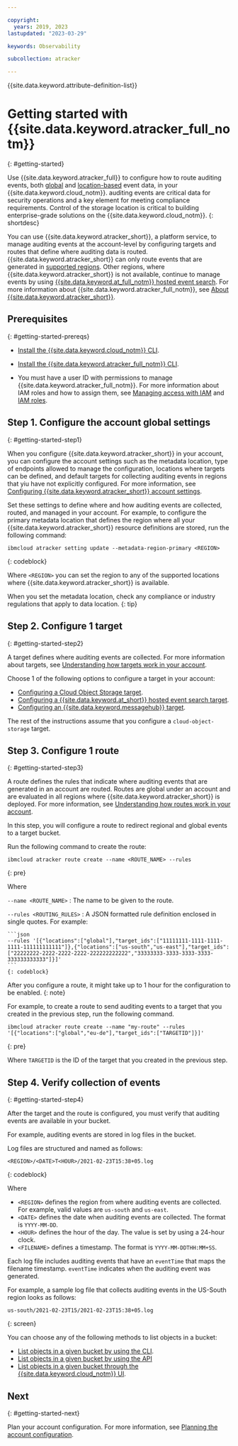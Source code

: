 ```yaml
---

copyright:
  years: 2019, 2023
lastupdated: "2023-03-29"

keywords: Observability

subcollection: atracker

---
```


{{site.data.keyword.attribute-definition-list}}


# Getting started with {{site.data.keyword.atracker_full_notm}}
{: #getting-started}

Use {{site.data.keyword.atracker_full}} to configure how to route auditing events, both [global](/docs/atracker?topic=atracker-event_types#event_types_global) and [location-based](/docs/atracker?topic=atracker-event_types#event_types_location) event data, in your {{site.data.keyword.cloud_notm}}. auditing events are critical data for security operations and a key element for meeting compliance requirements. Control of the storage location is critical to building enterprise-grade solutions on the {{site.data.keyword.cloud_notm}}.
{: shortdesc}


You can use {{site.data.keyword.atracker_short}}, a platform service, to manage auditing events at the account-level by configuring targets and routes that define where auditing data is routed. {{site.data.keyword.atracker_short}} can only route events that are generated in [supported regions](/docs/atracker?topic=atracker-regions#regions-atracker). Other regions, where {{site.data.keyword.atracker_short}} is not available, continue to manage events by using [{{site.data.keyword.at_full_notm}} hosted event search](/docs/activity-tracker?topic=activity-tracker-getting-started). For more information about {{site.data.keyword.atracker_full_notm}}, see [About {{site.data.keyword.atracker_short}}](/docs/atracker?topic=atracker-about).


## Prerequisites
{: #getting-started-prereqs}

- [Install the {{site.data.keyword.cloud_notm}} CLI](/docs/cli?topic=cli-install-ibmcloud-cli).

- [Install the {{site.data.keyword.atracker_full_notm}} CLI](/docs/atracker?topic=atracker-atracker-cli-config).

- You must have a user ID with permissions to manage {{site.data.keyword.atracker_full_notm}}. For more information about IAM roles and how to assign them, see [Managing access with IAM](/docs/atracker?topic=atracker-iam) and [IAM roles](/docs/account?topic=account-assign-access-resources).



## Step 1. Configure the account global settings
{: #getting-started-step1}

When you configure {{site.data.keyword.atracker_short}} in your account, you can configure the account settings such as the metadata location, type of endpoints allowed to manage the configuration, locations where targets can be defined, and default targets for collecting auditing events in regions that yiu have not explicitly configured. For more information, see [Configuring {{site.data.keyword.atracker_short}} account settings](/docs/atracker?topic=atracker-settings&interface=cli).

Set these settings to define where and how auditing events are collected, routed, and managed in your account. For example, to configure the primary metadata location that defines the region where all your {{site.data.keyword.atracker_short}} resource definitions are stored, run the following command:

```pre
ibmcloud atracker setting update --metadata-region-primary <REGION>
```
{: codeblock}

Where `<REGION>` you can set the region to any of the supported locations where {{site.data.keyword.atracker_short}} is available.

When you set the metadata location, check any compliance or industry regulations that apply to data location.
{: tip}

## Step 2. Configure 1 target
{: #getting-started-step2}

A target defines where auditing events are collected. For more information about targets, see [Understanding how targets work in your account](/docs/atracker?topic=atracker-target_v2&interface=cli#target_v2_behavior).

Choose 1 of the following options to configure a target in your account:
- [Configuring a Cloud Object Storage target](/docs/atracker?topic=atracker-getting-started-target-cos).
- [Configuring a {{site.data.keyword.at_short}} hosted event search target](/docs/atracker?topic=atracker-getting-started-target-logdna).
- [Configuring an {{site.data.keyword.messagehub}} target](/docs/atracker?topic=atracker-getting-started-target-event-streams).

The rest of the instructions assume that you configure a `cloud-object-storage` target.


## Step 3. Configure 1 route
{: #getting-started-step3}

A route defines the rules that indicate where auditing events that are generated in an account are routed. Routes are global under an account and are evaluated in all regions where {{site.data.keyword.atracker_short}} is deployed. For more information, see [Understanding how routes work in your account](/docs/atracker?topic=atracker-route_v2&interface=cli#route_behaviour).

In this step, you will configure a route to redirect regional and global events to a target bucket.

Run the following command to create the route:

```text
ibmcloud atracker route create --name <ROUTE_NAME> --rules
```
{: pre}

Where

`--name <ROUTE_NAME>`
:   The name to be given to the route.

`--rules <ROUTING_RULES>`
:   A JSON formatted rule definition enclosed in single quotes. For example:

    ```json
    --rules '[{"locations":["global"],"target_ids":["11111111-1111-1111-1111-111111111111"]},{"locations":["us-south","us-east"],"target_ids":["22222222-2222-2222-2222-222222222222","33333333-3333-3333-3333-333333333333"]}]'
    ```
    {: codeblock}

After you configure a route, it might take up to 1 hour for the configuration to be enabled.
{: note}

For example, to create a route to send auditing events to a target that you created in the previous step, run the following command.

```text
ibmcloud atracker route create --name "my-route" --rules '[{"locations":["global","eu-de"],"target_ids":["TARGETID"]}]'
```
{: pre}

Where `TARGETID` is the ID of the target that you created in the previous step.


## Step 4. Verify collection of events
{: #getting-started-step4}


After the target and the route is configured, you must verify that auditing events are available in your bucket.

For example, auditing events are stored in log files in the bucket.

Log files are structured and named as follows:

```text
<REGION>/<DATE>T<HOUR>/2021-02-23T15:38+05.log
```
{: codeblock}

Where

- `<REGION>` defines the region from where auditing events are collected. For example, valid values are `us-south` and `us-east`.
- `<DATE>` defines the date when auditing events are collected. The format is `YYYY-MM-DD`.
- `<HOUR>` defines the hour of the day. The value is set by using a 24-hour clock.
- `<FILENAME>` defines a timestamp. The format is `YYYY-MM-DDTHH:MM+SS`.

Each log file includes auditing events that have an `eventTime` that maps the filename timestamp. `eventTime` indicates when the auditing event was generated.

For example, a sample log file that collects auditing events in the US-South region looks as follows:

```text
us-south/2021-02-23T15/2021-02-23T15:38+05.log
```
{: screen}


You can choose any of the following methods to list objects in a bucket:
- [List objects in a given bucket by using the CLI](/docs/cloud-object-storage-cli-plugin?topic=cloud-object-storage-cli-plugin-ic-cos-cli#ic-list-objects).
- [List objects in a given bucket by using the API](/docs/cloud-object-storage?topic=cloud-object-storage-compatibility-api-bucket-operations#compatibility-api-list-objects-v2)
- [List objects in a given bucket through the {{site.data.keyword.cloud_notm}} UI](/docs/atracker?topic=atracker-cos#cos_bucket_list_objects_ui).





## Next
{: #getting-started-next}

Plan your account configuration. For more information, see [Planning the account configuration](/docs/atracker?topic=atracker-planning).
